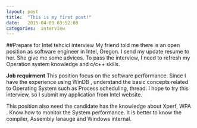 ```yaml
---
layout: post
title:  "This is my first post!"
date:   2015-04-09 03:52:08
categories:  interview
---
```


##Prepare for Intel tehcicl interview
My friend told me there is an open position as software engineer in Intel, Oregon. I send my update resume to her. She give me some advices. To pass the interview, I need to refresh my Operation system knowledge and c/c++ skills. 

**Job requirment**
This position focus on the software performance.  Since I have the experience using WinDB , understand the basic concepts related to Operating System such as Process scheduling, thread.  I hope to try this interview, so I submit my application from Intel website. 

This position also need the candidate has the knowledge about Xperf, WPA . Know how to monitor the System performance. It is better to know the compiler, Assembly lanauge and Windows internal. 

 
